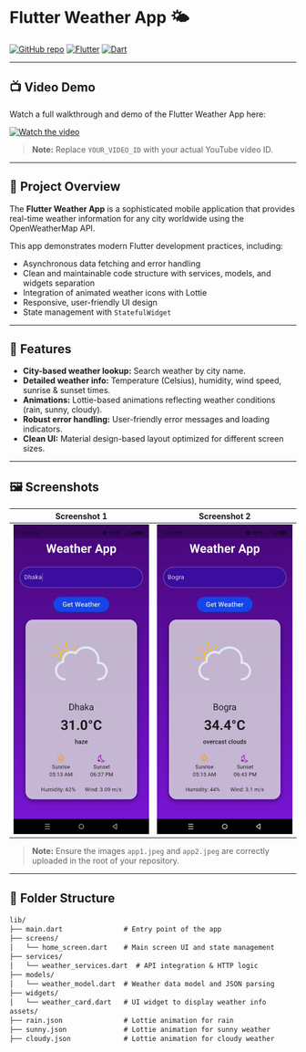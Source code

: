 # Flutter Weather App 🌤️

[![GitHub repo](https://img.shields.io/badge/GitHub-Repository-blue?logo=github)](https://github.com/arafat17469/Weather_app)
[![Flutter](https://img.shields.io/badge/Flutter-3.0.0-blue?logo=flutter)](https://flutter.dev/)
[![Dart](https://img.shields.io/badge/Dart-3.0.0-blue?logo=dart)](https://dart.dev/)

---

## 📺 Video Demo

Watch a full walkthrough and demo of the Flutter Weather App here:

[![Watch the video]()]([https://youtu.be/YOUR_VIDEO_ID](https://www.youtube.com/shorts/wiW_odxaq2o))

> **Note:** Replace `YOUR_VIDEO_ID` with your actual YouTube video ID.

---

## 📝 Project Overview

The **Flutter Weather App** is a sophisticated mobile application that provides real-time weather information for any city worldwide using the OpenWeatherMap API.

This app demonstrates modern Flutter development practices, including:

- Asynchronous data fetching and error handling  
- Clean and maintainable code structure with services, models, and widgets separation  
- Integration of animated weather icons with Lottie  
- Responsive, user-friendly UI design  
- State management with `StatefulWidget`

---

## 🚀 Features

- **City-based weather lookup:** Search weather by city name.  
- **Detailed weather info:** Temperature (Celsius), humidity, wind speed, sunrise & sunset times.  
- **Animations:** Lottie-based animations reflecting weather conditions (rain, sunny, cloudy).  
- **Robust error handling:** User-friendly error messages and loading indicators.  
- **Clean UI:** Material design-based layout optimized for different screen sizes.

---

## 🖼️ Screenshots

| Screenshot 1 | Screenshot 2 |
|-------------|--------------------------------|
| ![Screenshot 1](https://github.com/arafat17469/Weather_app/blob/main/app1.jpeg) | ![Screenshot 2](https://github.com/arafat17469/Weather_app/blob/main/app2.jpeg) |

> **Note:** Ensure the images `app1.jpeg` and `app2.jpeg` are correctly uploaded in the root of your repository.

---

## 📂 Folder Structure

```plaintext
lib/
├── main.dart               # Entry point of the app
├── screens/
│   └── home_screen.dart    # Main screen UI and state management
├── services/
│   └── weather_services.dart  # API integration & HTTP logic
├── models/
│   └── weather_model.dart  # Weather data model and JSON parsing
├── widgets/
│   └── weather_card.dart   # UI widget to display weather info
assets/
├── rain.json               # Lottie animation for rain
├── sunny.json              # Lottie animation for sunny weather
├── cloudy.json             # Lottie animation for cloudy weather

